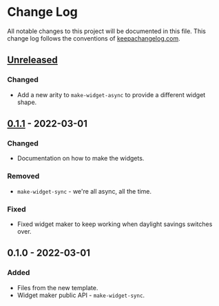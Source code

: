 # Change Log
All notable changes to this project will be documented in this file. This change log follows the conventions of [keepachangelog.com](http://keepachangelog.com/).

## [Unreleased]
### Changed
- Add a new arity to `make-widget-async` to provide a different widget shape.

## [0.1.1] - 2022-03-01
### Changed
- Documentation on how to make the widgets.

### Removed
- `make-widget-sync` - we're all async, all the time.

### Fixed
- Fixed widget maker to keep working when daylight savings switches over.

## 0.1.0 - 2022-03-01
### Added
- Files from the new template.
- Widget maker public API - `make-widget-sync`.

[Unreleased]: https://github.com/your-name/personal-blog/compare/0.1.1...HEAD
[0.1.1]: https://github.com/your-name/personal-blog/compare/0.1.0...0.1.1
